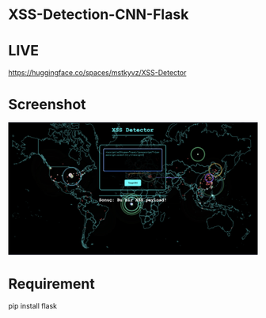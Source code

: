 # XSS-Detection-CNN-Flask

# LIVE

https://huggingface.co/spaces/mstkyvz/XSS-Detector

# Screenshot

![Screenshot](xss%20detector.png)



# Requirement

pip install flask

